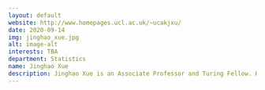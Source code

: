 ```yaml
---
layout: default
website: http://www.homepages.ucl.ac.uk/~ucakjxu/
date: 2020-09-14
img: jinghao_xue.jpg
alt: image-alt
interests: TBA
department: Statistics
name: Jinghao Xue
description: Jinghao Xue is an Associate Professor and Turing Fellow. His research themes include statistical machine learning, multivariate and high-dimensional data analysis, statistical pattern recognition, and image analysis. He has been/is on editorial boards of Digital Signal Processing, Neurocomputing. He is a Guest Editor, IEEE Transactions on Neural Networks and Learning Systems, Neurocomputing, and Signal Processing Image Communication. He has xix PhD students at UCL, and has collaborations with Tsinghua University, China and Tsukuba University, Japan.
---
```

